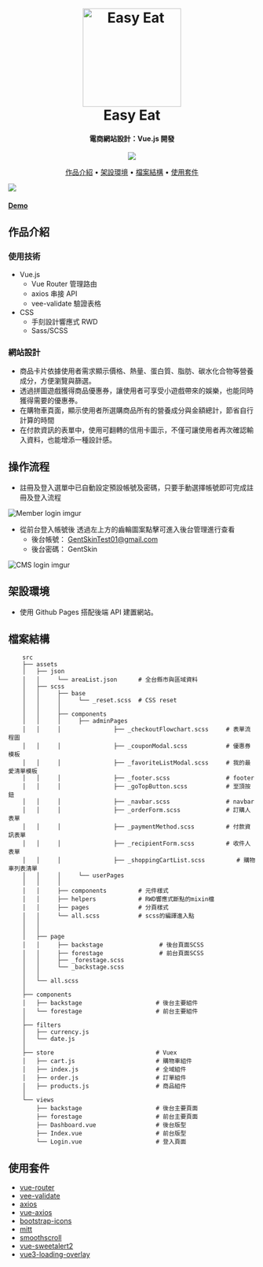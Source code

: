 <h1 align="center">
  <a href="https://tomoyart.github.io/Easy_Eat/dist/#/">
    <img src="https://icons-for-free.com/iconfiles/png/512/dinner+eat+eating+food+kitchen+restaurant+icon-1320086191755611454.png"
         alt="Easy Eat"
         width="200">
  </a>
  <br>
  Easy Eat
  <br>
</h1>

<h4 align="center">
  電商網站設計：Vue.js 開發
</h4>

<p align="center">
  <a  href="https://tomoyart.github.io/Easy_Eat/dist/#/">
    <img src="https://img.shields.io/badge/Demo-EasyEat-green">
  </a>
</p>

<p align="center">
  <a href="#作品介紹">作品介紹</a> •
  <a href="#架設環境">架設環境</a> •
  <a href="#檔案結構">檔案結構</a> •
  <a href="#packages">使用套件</a>
</p>

<img src="https://i.imgur.com/dcyPmhE.jpg">
<h4>
  <a href="https://tomoyart.github.io/Easy_Eat/dist/#/">Demo</a>
</h4>


## 作品介紹

### 使用技術
- Vue.js
  - Vue Router 管理路由
  - axios 串接 API
  - vee-validate 驗證表格
- CSS
  - 手刻設計響應式 RWD
  - Sass/SCSS

### 網站設計
- 商品卡片依據使用者需求顯示價格、熱量、蛋白質、脂肪、碳水化合物等營養成分，方便瀏覽與篩選。
- 透過拼圖遊戲獲得商品優惠券，讓使用者可享受小遊戲帶來的娛樂，也能同時獲得需要的優惠券。
- 在購物車頁面，顯示使用者所選購商品所有的營養成分與金額總計，節省自行計算的時間
- 在付款資訊的表單中，使用可翻轉的信用卡圖示，不僅可讓使用者再次確認輸入資料，也能增添一種設計感。


## 操作流程

* 註冊及登入選單中已自動設定預設帳號及密碼，只要手動選擇帳號即可完成註冊及登入流程

![Member login imgur](https://i.imgur.com/dcyPmhE.jpg)

* 從前台登入帳號後 透過左上方的齒輪圖案點擊可進入後台管理進行查看
  - 後台帳號：  GentSkinTest01@gmail.com
  - 後台密碼：  GentSkin

![CMS login imgur](https://i.imgur.com/dcyPmhE.jpg)



## 架設環境

- 使用 Github Pages 搭配後端 API 建置網站。

## 檔案結構
```
    src
    ├── assets
    │   ├── json                 
    │   │     └── areaList.json      # 全台縣市與區域資料
    │   ├── scss
    │   │     ├── base     
    │   │     │     └── _reset.scss  # CSS reset
    │   │     │
    │   │     ├── components
    │   │     │     ├── adminPages
    │   │     │               ├── _checkoutFlowchart.scss     # 表單流程圖
    │   │     │               ├── _couponModal.scss           # 優惠券模板
    │   │     │               ├── _favoriteListModal.scss     # 我的最愛清單模板
    │   │     │               ├── _footer.scss                # footer
    │   │     │               ├── _goTopButton.scss           # 至頂按鈕
    │   │     │               ├── _navbar.scss                # navbar
    │   │     │               ├── _orderForm.scss             # 訂購人表單
    │   │     │               ├── _paymentMethod.scss         # 付款資訊表單
    │   │     │               ├── _recipientForm.scss         # 收件人表單
    │   │     │               ├── _shoppingCartList.scss         # 購物車列表清單
    │   │     │     └── userPages
    │   │     │                  
    │   │     ├── components         # 元件樣式
    │   │     ├── helpers            # RWD響應式斷點的mixin檔
    │   │     ├── pages              # 分頁樣式
    │   │     └── all.scss           # scss的編譯進入點
    │   │
    │   │
    │   ├── page
    │   │     ├── backstage                # 後台頁面SCSS
    │   │     ├── forestage                # 前台頁面SCSS
    │   │     ├── _forestage.scss          
    │   │     └── _backstage.scss
    │   │
    │   └── all.scss
    │
    ├── components
    │   ├── backstage                     # 後台主要組件
    │   └── forestage                     # 前台主要組件
    │
    ├── filters
    │   ├── currency.js
    │   └── date.js
    │
    ├── store                             # Vuex
    │   ├── cart.js                       # 購物車組件
    │   ├── index.js                      # 全域組件
    │   ├── order.js                      # 訂單組件
    │   ├── products.js                   # 商品組件
    │   
    └── views
        ├── backstage                     # 後台主要頁面
        ├── forestage                     # 前台主要頁面
        ├── Dashboard.vue                 # 後台版型
        ├── Index.vue                     # 前台版型
        └── Login.vue                     # 登入頁面
 ```
    
## 使用套件

- [vue-router](https://github.com/vuejs/vue-router)
- [vee-validate](https://github.com/logaretm/vee-validate)
- [axios](https://github.com/axios/axios)
- [vue-axios](https://github.com/imcvampire/vue-axios)
- [bootstrap-icons](https://github.com/twbs/icons)
- [mitt](https://github.com/developit/mitt)
- [smoothscroll](https://github.com/iamdustan/smoothscroll)
- [vue-sweetalert2](https://github.com/avil13/vue-sweetalert2)
- [vue3-loading-overlay](https://github.com/moyoujun/vue3-loading-overlay)


